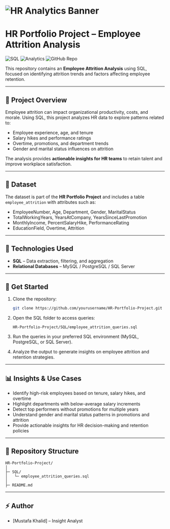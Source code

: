 # ![HR Analytics Banner](https://images.unsplash.com/photo-1556761175-4b46a572b786?crop=entropy\&cs=tinysrgb\&fit=max\&fm=jpg\&ixid=M3w5NjA3fDB8MHwxfGFsbHwxfHxIdXJhbjJ8ZW58MHx8fHwxNjkyODk1MjA1\&ixlib=rb-4.0.3\&q=80\&w=1200)

# HR Portfolio Project – Employee Attrition Analysis

![SQL](https://img.shields.io/badge/SQL-Queries-blue?style=flat-square) ![Analytics](https://img.shields.io/badge/Data_Analysis-HR-green?style=flat-square) ![GitHub Repo](https://img.shields.io/badge/Repo-GitHub-black?style=flat-square)

This repository contains an **Employee Attrition Analysis** using SQL, focused on identifying attrition trends and factors affecting employee retention.

---

## 📝 Project Overview

Employee attrition can impact organizational productivity, costs, and morale. Using SQL, this project analyzes HR data to explore patterns related to:

* Employee experience, age, and tenure
* Salary hikes and performance ratings
* Overtime, promotions, and department trends
* Gender and marital status influences on attrition

The analysis provides **actionable insights for HR teams** to retain talent and improve workplace satisfaction.

---

## 💾 Dataset

The dataset is part of the **HR Portfolio Project** and includes a table `employee_attrition` with attributes such as:

* EmployeeNumber, Age, Department, Gender, MaritalStatus
* TotalWorkingYears, YearsAtCompany, YearsSinceLastPromotion
* MonthlyIncome, PercentSalaryHike, PerformanceRating
* EducationField, Overtime, Attrition

---

## 🔧 Technologies Used

* **SQL** – Data extraction, filtering, and aggregation
* **Relational Databases** – MySQL / PostgreSQL / SQL Server

---

## 🚀 Get Started

1. Clone the repository:

   ```bash
   git clone https://github.com/yourusername/HR-Portfolio-Project.git
   ```
2. Open the SQL folder to access queries:

   ```
   HR-Portfolio-Project/SQL/employee_attrition_queries.sql
   ```
3. Run the queries in your preferred SQL environment (MySQL, PostgreSQL, or SQL Server).
4. Analyze the output to generate insights on employee attrition and retention strategies.

---

## 📊 Insights & Use Cases

* Identify high-risk employees based on tenure, salary hikes, and overtime
* Highlight departments with below-average salary increments
* Detect top performers without promotions for multiple years
* Understand gender and marital status patterns in promotions and attrition
* Provide actionable insights for HR decision-making and retention policies

---

## 📂 Repository Structure

```
HR-Portfolio-Project/
│
├─ SQL/
│   └─ employee_attrition_queries.sql
│
├─ README.md
```

---

## ⚡ Author

* [Mustafa Khalid] – Insight Analyst
